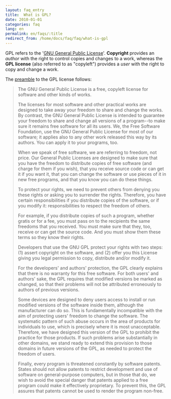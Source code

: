 ```yaml
---
layout: faq_entry
title:  What is GPL? 
date: 2010-01-01
categories: faq
lang: en
permalink: en/faqs/:title
redirect_from: /home/docs/faq/faq/what-is-gpl
---
```

GPL refers to the  '[GNU General Public License]'.  **Copyright** provides an 
_author_ with the right to control copies and changes to a work, whereas the 
**GPL license** (also referred to as "copyleft") provides a _user_ with the 
right to copy and change a work.

The [preamble](http://www.gnu.org/copyleft/gpl.html#SEC2) to the GPL license follows:

> The GNU General Public License is a free, copyleft license for
> software and other kinds of works.
> 
> The licenses for most software and other practical works are designed
> to take away your freedom to share and change the works. By contrast,
> the GNU General Public License is intended to guarantee your freedom to
> share and change all versions of a program--to make sure it remains free
> software for all its users. We, the Free Software Foundation, use the
> GNU General Public License for most of our software; it applies also to
> any other work released this way by its authors. You can apply it to
> your programs, too.
> 
> When we speak of free software, we are referring to freedom, not
> price. Our General Public Licenses are designed to make sure that you
> have the freedom to distribute copies of free software (and charge for
> them if you wish), that you receive source code or can get it if you
> want it, that you can change the software or use pieces of it in new
> free programs, and that you know you can do these things.
> 
> To protect your rights, we need to prevent others from denying you
> these rights or asking you to surrender the rights. Therefore, you have
> certain responsibilities if you distribute copies of the software, or if
> you modify it: responsibilities to respect the freedom of others.
> 
> For example, if you distribute copies of such a program, whether
> gratis or for a fee, you must pass on to the recipients the same
> freedoms that you received. You must make sure that they, too, receive
> or can get the source code. And you must show them these terms so they
> know their rights.
> 
> Developers that use the GNU GPL protect your rights with two steps:
> (1) assert copyright on the software, and (2) offer you this License
> giving you legal permission to copy, distribute and/or modify it.
> 
> For the developers' and authors' protection, the GPL clearly explains
> that there is no warranty for this free software. For both users' and
> authors' sake, the GPL requires that modified versions be marked as
> changed, so that their problems will not be attributed erroneously to
> authors of previous versions.
> 
> Some devices are designed to deny users access to install or run
> modified versions of the software inside them, although the manufacturer
> can do so. This is fundamentally incompatible with the aim of
> protecting users' freedom to change the software. The systematic
> pattern of such abuse occurs in the area of products for individuals to
> use, which is precisely where it is most unacceptable. Therefore, we
> have designed this version of the GPL to prohibit the practice for those
> products. If such problems arise substantially in other domains, we
> stand ready to extend this provision to those domains in future versions
> of the GPL, as needed to protect the freedom of users.
> 
> Finally, every program is threatened constantly by software patents.
> States should not allow patents to restrict development and use of
> software on general-purpose computers, but in those that do, we wish to
> avoid the special danger that patents applied to a free program could
> make it effectively proprietary. To prevent this, the GPL assures that
> patents cannot be used to render the program non-free.



[GNU General Public License]: http://www.gnu.org/copyleft/gpl.html
[preamble]: http://www.gnu.org/copyleft/gpl.html#SEC2
